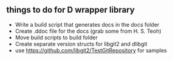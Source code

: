 ## things to do for D wrapper library

- Write a build script that generates docs in the docs folder
- Create .ddoc file for the docs (grab some from H. S. Teoh)
- Move build scripts to build folder
- Create separate version structs for libgit2 and dlibgit
- use https://github.com/libgit2/TestGitRepository for samples
